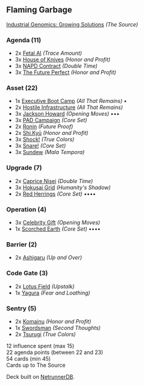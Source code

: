 ## Flaming Garbage

[Industrial Genomics: Growing Solutions](http://netrunnerdb.com/en/card/06105) _(The Source)_

### Agenda (11)
* 2x [Fetal AI](http://netrunnerdb.com/en/card/02032) _(Trace Amount)_ 
* 3x [House of Knives](http://netrunnerdb.com/en/card/05004) _(Honor and Profit)_ 
* 3x [NAPD Contract](http://netrunnerdb.com/en/card/04119) _(Double Time)_ 
* 3x [The Future Perfect](http://netrunnerdb.com/en/card/05007) _(Honor and Profit)_ 

### Asset (22)
* 1x [Executive Boot Camp](http://netrunnerdb.com/en/card/06088) _(All That Remains)_ •
* 2x [Hostile Infrastructure](http://netrunnerdb.com/en/card/06083) _(All That Remains)_ 
* 3x [Jackson Howard](http://netrunnerdb.com/en/card/04015) _(Opening Moves)_ •••
* 3x [PAD Campaign](http://netrunnerdb.com/en/card/01109) _(Core Set)_ 
* 2x [Ronin](http://netrunnerdb.com/en/card/02112) _(Future Proof)_ 
* 2x [Shi.Kyū](http://netrunnerdb.com/en/card/05011) _(Honor and Profit)_ 
* 3x [Shock!](http://netrunnerdb.com/en/card/04073) _(True Colors)_ 
* 3x [Snare!](http://netrunnerdb.com/en/card/01070) _(Core Set)_ 
* 3x [Sundew](http://netrunnerdb.com/en/card/04054) _(Mala Tempora)_ 

### Upgrade (7)
* 2x [Caprice Nisei](http://netrunnerdb.com/en/card/04114) _(Double Time)_ 
* 3x [Hokusai Grid](http://netrunnerdb.com/en/card/02095) _(Humanity's Shadow)_ 
* 2x [Red Herrings](http://netrunnerdb.com/en/card/01091) _(Core Set)_ ••••

### Operation (4)
* 3x [Celebrity Gift](http://netrunnerdb.com/en/card/04012) _(Opening Moves)_ 
* 1x [Scorched Earth](http://netrunnerdb.com/en/card/01099) _(Core Set)_ ••••

### Barrier (2)
* 2x [Ashigaru](http://netrunnerdb.com/en/card/06064) _(Up and Over)_ 

### Code Gate (3)
* 2x [Lotus Field](http://netrunnerdb.com/en/card/06003) _(Upstalk)_ 
* 1x [Yagura](http://netrunnerdb.com/en/card/04093) _(Fear and Loathing)_ 

### Sentry (5)
* 2x [Komainu](http://netrunnerdb.com/en/card/05017) _(Honor and Profit)_ 
* 1x [Swordsman](http://netrunnerdb.com/en/card/04033) _(Second Thoughts)_ 
* 2x [Tsurugi](http://netrunnerdb.com/en/card/04074) _(True Colors)_ 

12 influence spent (max 15)   
22 agenda points (between 22 and 23)  
54 cards (min 45)  
Cards up to The Source  

Deck built on [NetrunnerDB](http://netrunnerdb.com).
